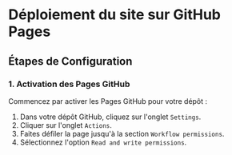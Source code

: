 # Déploiement du site sur GitHub Pages

## Étapes de Configuration

### 1. Activation des Pages GitHub

Commencez par activer les Pages GitHub pour votre dépôt :


1. Dans votre dépôt GitHub, cliquez sur l'onglet `Settings`.
2. Cliquer sur l'onglet `Actions`.
3. Faites défiler la page jusqu'à la section `Workflow permissions`.
4. Sélectionnez l'option `Read and write permissions`.